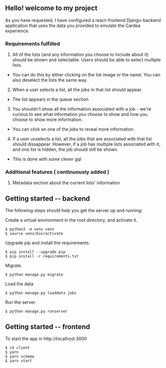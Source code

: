 ## Hello! welcome to my project 

As you have requested, I have configured a react-frontend Django-backend application
that uses the data you provided to emulate the Cardea experience. 

### Requirements fulfilled

1. All of the lists (and any information you choose to include about it) should be shown and selectable. Users should be able to select multiple lists.
- You can do this by either clicking on the list image or the name. You can also deselect the lists the same way.

2. When a user selects a list, all the jobs in that list should appear.
- The list appears in the queue section

3. You shouldn't show all the information associated with a job - we're curious to see what information you choose to show and how you choose to show more information.
- You can click on one of the jobs to reveal more information

4. If a user unselects a list, all the jobs that are associated with that list should dissappear. However, if a job has multiple lists associated with it, and one list is hidden, the job should still be shown.
- This is done with some clever gql


### Additional features ( continuously added )

1. Metadata section about the current lists' information



## Getting started -- backend

The following steps should help you get the server up and running:

Create a virtual environment in the root directory, and activate it.

```
$ python3 -m venv venv
$ source venv/bin/activate
```

Upgrade pip and install the requirements.

```
$ pip install --upgrade pip
$ pip install -r requirements.txt
```

Migrate.

```
$ python manage.py migrate
```

Load the data
```
$ python manage.py loaddata jobs
```


Run the server.

```
$ python manage.py runserver
```

## Getting started -- frontend

To start the app in http://localhost:3000

```
$ cd client
$ yarn 
$ yarn schema
$ yarn start

```
